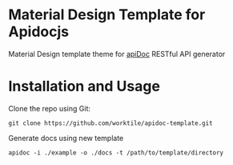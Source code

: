 Material Design Template for Apidocjs
=====================================

Material Design template theme for [apiDoc](https://apidocjs.com) RESTful API generator


# Installation and Usage
Clone the repo using Git:
```
git clone https://github.com/worktile/apidoc-template.git
```

Generate docs using new template
```
apidoc -i ./example -o ./docs -t /path/to/template/directory
```
